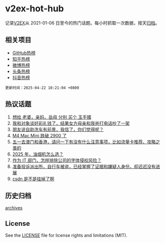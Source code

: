 # v2ex-hot-hub

 记录[V2EX](https://www.v2ex.com/)从 2021-01-06 日至今的热门话题。每小时抓取一次数据，按天[归档](archives)。
 
 ## 相关项目

- [GitHub热榜](https://github.com/it985/github-hot-hub)
- [知乎热榜](https://github.com/it985/zhihu-hot-hub)
- [微博热榜](https://github.com/it985/weibo-hot-hub)
- [头条热榜](https://github.com/it985/toutiao-hot-hub)
- [抖音热榜](https://github.com/it985/douyin-hot-hub)


 `更新时间：2025-04-22 10:21:04 +0800`

## 热议话题

1. [想给 老婆，亲妈，岳母 分别 买个 玉手镯](https://www.v2ex.com/t/1126942)
1. [我和对象谈好彩礼钱了，结果女方母亲和我爸打电话吵了一架](https://www.v2ex.com/t/1127130)
1. [朋友说自助洗车有前景，我信了，你们觉得呢？](https://www.v2ex.com/t/1127028)
1. [M4 Mac Mini 跌破 2900 了](https://www.v2ex.com/t/1126938)
1. [五一去澳门和香港，请问一下有没有什么注意事项，比如流量卡推荐、攻略之类的](https://www.v2ex.com/t/1126949)
1. [2025 年，油烟机怎么选？](https://www.v2ex.com/t/1126930)
1. [作为 IT 部门，怎样排除公司的字体侵权风险？](https://www.v2ex.com/t/1126950)
1. [准备投诉派出所，自行车被盗，已经掌握了证据和嫌疑人身份，却迟迟没有进展](https://www.v2ex.com/t/1126945)
1. [csdn 是不是挂掉了啊](https://www.v2ex.com/t/1127026)

## 历史归档

[archives](archives)

## License

See the [LICENSE](LICENSE) file for license rights and limitations (MIT).
